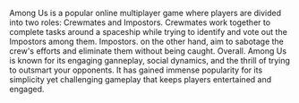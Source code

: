 Among Us is a popular online multiplayer game where players are divided into two roles: Crewmates and Impostors. Crewmates work together to complete tasks around a spaceship while trying to identify and vote out the Impostors among them. Impostors. on the other hand, aim to sabotage the crew's efforts and eliminate them without being caught. 
Overall. Among Us is known for its engaging ganneplay, social dynamics, and the thrill of trying to outsmart your opponents. It has gained immense popularity for its simplicity yet challenging gameplay that keeps players entertained and engaged. 
